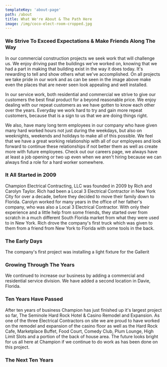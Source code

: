 ```yaml
---
templateKey: 'about-page'
path: /about
title: What We're About & The Path Here
image: /img/coco-elect-room-cropped.jpg
---
```

### We Strive To Exceed Expectations & Make Friends Along The Way
In our commercial construction projects we seek work that will challenge us. We enjoy driving past the buildings we've worked on, knowing that we had a part in making that building exist in the way it does today. It's rewarding to tell and show others what we've accomplished. On all projects we take pride in our work and as can be seen in the image above make even the places that are never seen look appealing and well installed.

In our service work, both residential and commercial we strive to give our customers the best final product for a beyond reasonable price. We enjoy dealing with our repeat customers as we have gotten to know each other over the years. Everyday we work hard to try and gain more repeat customers, because that is a sign to us that we are doing things right.

We also, have many long term employees in our company who have given many hard worked hours not just during the weekdays, but also on weeknights, weekends and holidays to make all of this possible. We feel that we have a great working relationship with all of our employees and look forward to continue these relationships if not better them as well as create more with future employees. Check out our careers page, we always have at least a job opening or two up even when we aren't hiring because we can always find a role for a hard worker somewhere.

### It All Started in 2009
Champion Electrical Contracting, LLC was founded in 2009 by Rich and Carolyn Taylor. Rich had been a Local 3 Electrical Contractor in New York City for over a decade, before they decided to move their family down to Florida. Carolyn worked for many years in the office of her father's company, who was also a Local 3 Electrical Contractor. With only their experience and a little help from some friends, they started over from scratch in a much different South Florida market from what they were used to in New York. Rich drove the company's first truck which was given to them from a friend from New York to Florida with some tools in the back.

### The Early Days
The company's first project was installing a light fixture for the Gallerit 

### Growing Through The Years
We continued to increase our business by adding a commercial and residential service division. We have added a second location in Davie, Florida.

### Ten Years Have Passed
After ten years of business Champion has just finished up it's largest project so far, The Seminole Hard Rock Hotel & Casino Remodel and Expansion. As one of the three Electrical Contractors on site we are proud to have worked on the remodel and expansion of the casino floor as well as the Hard Rock Cafe, Marketplace Buffet, Food Court, Comedy Club, Plum Lounge, High Limit Slots and a portion of the back of house area. The future looks bright for us all here at Champion if we continue to do work as has been done on this project.

### The Next Ten Years